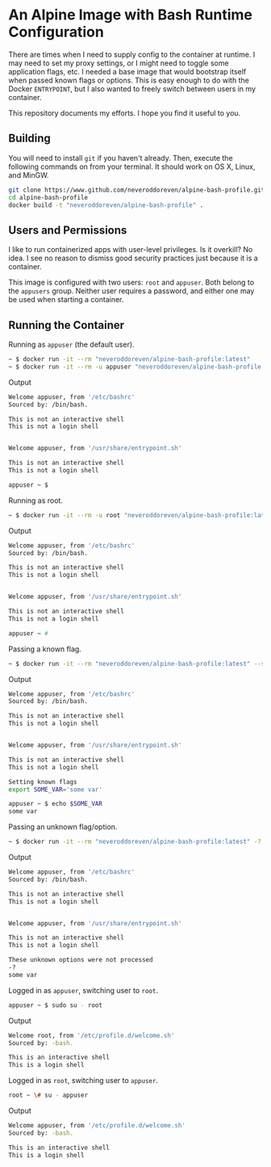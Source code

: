 # An Alpine Image with Bash Runtime Configuration

There are times when I need to supply config to the container at runtime. I may need to set my proxy settings, or I might need to toggle some application flags, etc. I needed a base image that would bootstrap itself when passed known flags or options. This is easy enough to do with the Docker `ENTRYPOINT`, but I also wanted to freely switch between users in my container.   

This repository documents my efforts. I hope you find it useful to you.

## Building

You will need to install `git` if you haven't already. Then, execute the following commands on from your terminal. It should work on OS X, Linux, and MinGW.

```bash
git clone https://www.github.com/neveroddoreven/alpine-bash-profile.git alpine-bash-profile
cd alpine-bash-profile
docker build -t "neveroddoreven/alpine-bash-profile" .
```

## Users and Permissions

I like to run containerized apps with user-level privileges. Is it overkill? No idea. I see no reason to dismiss good security practices just because it is a container. 

This image is configured with two users: `root` and `appuser`. Both belong to the `appusers` group. Neither user requires a password, and either one may be used when starting a container.

## Running the Container

Running as `appuser` (the default user).

```bash
~ $ docker run -it --rm "neveroddoreven/alpine-bash-profile:latest"
~ $ docker run -it --rm -u appuser "neveroddoreven/alpine-bash-profile:latest"
```
<detail>
<summary>Output</summary>

```bash
Welcome appuser, from '/etc/bashrc'
Sourced by: /bin/bash.

This is not an interactive shell
This is not a login shell


Welcome appuser, from '/usr/share/entrypoint.sh'

This is not an interactive shell
This is not a login shell

appuser ~ $
```
</detail>

Running as root.

```bash
~ $ docker run -it --rm -u root "neveroddoreven/alpine-bash-profile:latest"
```
<detail>
<summary>Output</summary>

```bash
Welcome appuser, from '/etc/bashrc'
Sourced by: /bin/bash.

This is not an interactive shell
This is not a login shell


Welcome appuser, from '/usr/share/entrypoint.sh'

This is not an interactive shell
This is not a login shell

appuser ~ #
```
</detail>

Passing a known flag.

```bash
~ $ docker run -it --rm "neveroddoreven/alpine-bash-profile:latest" --some-var "some var"
```

<detail>
<summary>Output</summary>

```bash
Welcome appuser, from '/etc/bashrc'
Sourced by: /bin/bash.

This is not an interactive shell
This is not a login shell


Welcome appuser, from '/usr/share/entrypoint.sh'

This is not an interactive shell
This is not a login shell

Setting known flags
export SOME_VAR='some var'

appuser ~ $ echo $SOME_VAR
some var
```
</detail>

Passing an unknown flag/option.

```bash
~ $ docker run -it --rm "neveroddoreven/alpine-bash-profile:latest" -? "some var"
```

<detail>
<summary>Output</summary>

```bash
Welcome appuser, from '/etc/bashrc'
Sourced by: /bin/bash.

This is not an interactive shell
This is not a login shell


Welcome appuser, from '/usr/share/entrypoint.sh'

This is not an interactive shell
This is not a login shell

These unknown options were not processed
-?
some var
```
</detail>

Logged in as `appuser`, switching user to `root`.

```bash
appuser ~ $ sudo su - root
```

<detail>
<summary>Output</summary>

```bash
Welcome root, from '/etc/profile.d/welcome.sh'
Sourced by: -bash.

This is an interactive shell
This is a login shell
```
</detail>

Logged in as `root`, switching user to `appuser`.

```bash
root ~ \# su - appuser
```

<detail>
<summary>Output</summary>

```bash
Welcome appuser, from '/etc/profile.d/welcome.sh'
Sourced by: -bash.

This is an interactive shell
This is a login shell
```
</detail>